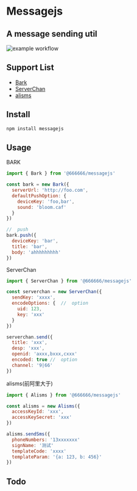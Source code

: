 # Messagejs

## A message sending util

![example workflow](https://github.com/mumup/messagejs/actions/workflows/test.yml/badge.svg)

## Support List

- [Bark](https://github.com/Finb/bark-server)
- [ServerChan](https://sct.ftqq.com/)
- [alisms](https://www.aliyun.com/product/sms?spm=5176.21213303.1128094.3.6e6f3eda2HN1z7)

## Install

```bash
npm install messagejs
```

## Usage

BARK

```javascript
import { Bark } from '@666666/messagejs'

const bark = new Bark({
  serverUrl: 'http://foo.com',
  defaultPushOption: {
    deviceKey: 'foo,bar',
    sound: 'bloom.caf'
  }
})

//  push
bark.push({
  deviceKey: 'bar',
  title: 'bar',
  body: 'ahhhhhhhhh'
})
```

ServerChan

```javascript
import { ServerChan } from '@666666/messagejs'

const serverchan = new ServerChan({
  sendKey: 'xxxx',
  encodeOptions: {  //  option
    uid: 123,
    key: 'xxx'
  }
})

serverchan.send({
  title: 'xxx',
  desp: 'xxx',
  openid: 'axxx,bxxx,cxxx'
  encoded: true //  option
  channel: '9|66'
})

```

alisms(前阿里大于)

```javascript
import { Alisms } from '@666666/messagejs'

const alisms = new Alisms({
  accessKeyId: 'xxx',
  accessKeySecret: 'xxx'
})

alisms.sendSms({
  phoneNumbers: '13xxxxxxx'
  signName: '测试'
  templateCode: 'xxxx'
  templateParam: '{a: 123, b: 456}'
})

```

## Todo
